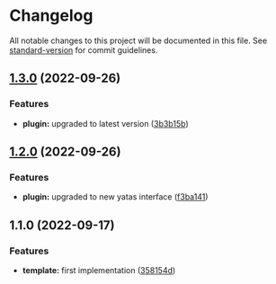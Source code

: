# Changelog

All notable changes to this project will be documented in this file. See [standard-version](https://github.com/conventional-changelog/standard-version) for commit guidelines.

## [1.3.0](https://github.com/StanGirard/yatas-template/compare/v1.2.0...v1.3.0) (2022-09-26)


### Features

* **plugin:** upgraded to latest version ([3b3b15b](https://github.com/StanGirard/yatas-template/commit/3b3b15b2b53009ada313f0a94e5e110ffcd6ffc7))

## [1.2.0](https://github.com/StanGirard/yatas-template/compare/v1.1.0...v1.2.0) (2022-09-26)


### Features

* **plugin:** upgraded to new yatas interface ([f3ba141](https://github.com/StanGirard/yatas-template/commit/f3ba141cf0549adf9c7ae0e411aecde918b5d3e2))

## 1.1.0 (2022-09-17)


### Features

* **template:** first implementation ([358154d](https://github.com/StanGirard/yatas-template/commit/358154daa15395170bacbeb6302d3432ef6dd3a7))
